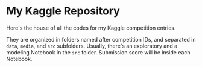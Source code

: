 # My Kaggle Repository

Here's the house of all the codes for my Kaggle competition entries.

They are organized in folders named after competition IDs, and separated in `data`, `media`, and `src` subfolders.
Usually, there's an exploratory and a modeling Notebook in the `src` folder. Submission score will be inside each Notebook.
